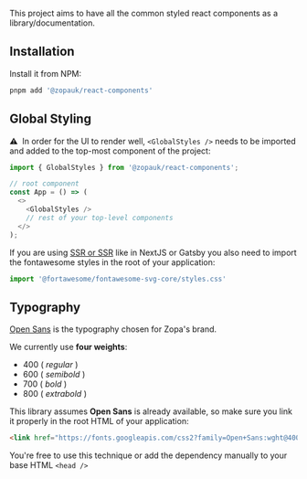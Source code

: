 This project aims to have all the common styled react components as a library/documentation.

## Installation

Install it from NPM:

```bash
pnpm add '@zopauk/react-components'
```

## Global Styling

⚠️ &nbsp;In order for the UI to render well, `<GlobalStyles />` needs to be imported and added to the top-most component of the project:

```ts static
import { GlobalStyles } from '@zopauk/react-components';

// root component
const App = () => (
  <>
    <GlobalStyles />
    // rest of your top-level components
  </>
);
```
If you are using [SSR or SSR](https://blog.logrocket.com/ssg-vs-ssr-in-next-js/) like in NextJS or Gatsby you also need to import the fontawesome styles in the root of your application:

```ts static
import '@fortawesome/fontawesome-svg-core/styles.css'
```

## Typography

[Open Sans](https://fonts.google.com/specimen/Open+Sans) is the typography chosen for Zopa's brand.

We currently use **four weights**:

- 400 ( _regular_ )
- 600 ( _semibold_ )
- 700 ( _bold_ )
- 800 ( _extrabold_ )

This library assumes **Open Sans** is already available, so make sure you link it properly in the root HTML of your application:

```html static
<link href="https://fonts.googleapis.com/css2?family=Open+Sans:wght@400;600;700;800&display=swap" rel="stylesheet" />
```

You're free to use this technique or add the dependency manually to your base HTML `<head />`
